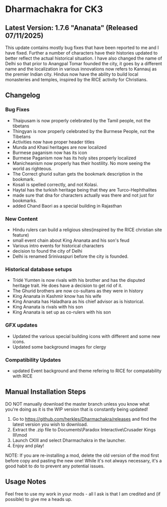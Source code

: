 # Dharmachakra for CK3

## Latest Version: 1.7.6 "Ananata" (Released 07/11/2025)

This update contains mostly bug fixes that have been reported to me and I have fixed. Further a number of characters have their histories updated to better reflect the actual historical situation. I have also changed the name of Delhi so that prior to Anangpal Tomar founded the city, it goes by a different name and the localization in various innovations now refers to Kannauj as the premier Indian city. Hindus now have the ability to build local monasteries and temples, inspired by the RICE activity for Christians.

## Changelog

### Bug Fixes

- Thaipusam is now properly celebrated by the Tamil people, not the tibetans
- Thingyan is now properly celebrated by the Burmese People, not the Tibetans
- Activities now have proper header titles
- Munda and Khasi heritages are now localized
- Burmese paganism now has its icon
- Burmese Paganism now has its holy sites properly localized
- Manicheanism now properly has their hostility. No more seeing the world as righteous.
- The Correct ghurid sultan gets the bookmark description in the bookmark.
- Kosali is spelled correctly, and not Kolasi.
- Haytal has the turkish heritage being that they are Turco-Hephthalites
- made sure that dna for characters actually was there and not just for bookmarks.
- added Chand Baori as a special building in Rajasthan

### New Content

- Hindu rulers can build a religious sites(inspired by the RICE christian site feature)
- small event chain about King Ananata and his son's feud
- Various intro events for historical characters
- decision to found the city of Delhi
- Delhi is renamed Srinivaspuri before the city is founded.

### Historical database setups

- Tridé Yumten is now rivals with his brother and has the disputed heritage trait.  He does have a decision to get rid of it. 
- The Ghurid brothers are now co-sultans as they were in history
- King Ananata in Kashmir know has his wife
- King Ananata has Haladhara as his chief advisor as is historical.
- King Ananata is rivals with his son
- King Ananata is set up as co-rulers with his son

### GFX updates

- Updated the various special building icons with different and some new icons.
- Updated some background images for clergy

### Compatibility Updates

- updated Event background and theme refering to RICE for compatability with RICE


## Manual Installation Steps

DO NOT manually download the master branch unless you know what you're doing as it is the WIP version that is constantly being updated!

1. Go to <https://github.com/herkles/Dharmachakra/releases> and find the latest version you wish to download.
2. Extract the .zip file to Documents\Paradox Interactive\Crusader Kings III\mod
3. Launch CKIII and select Dharmachakra in the launcher.
4. Enjoy and play!

NOTE: If you are re-installing a mod, delete the old version of the mod first before copy and pasting the new one! While it's not always necessary, it's a good habit to do to prevent any potential issues.

## Usage Notes

Feel free to use my work in your mods - all I ask is that I am credited and (if possible) to give me a heads up.
